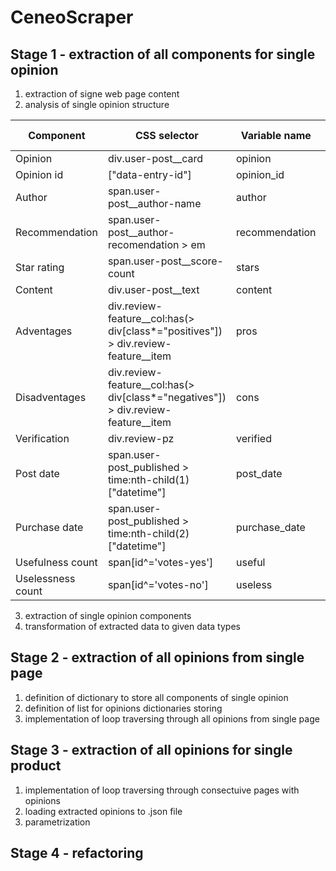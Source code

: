 # CeneoScraper
## Stage 1 - extraction of all components for single opinion
1. extraction of signe web page content
2. analysis of single opinion structure

|Component|CSS selector|Variable name|Data type|
|---------|------------|-------------|---------|
|Opinion|div.user-post__card|opinion|dict|
|Opinion id|["data-entry-id"]|opinion_id|str|
|Author|span.user-post__author-name|author|str|
|Recommendation|span.user-post__author-recomendation > em|recommendation|bool|
|Star rating|span.user-post__score-count|stars|float|
|Content|div.user-post__text|content|str|
|Adventages|div.review-feature__col:has(> div[class*="positives"]) > div.review-feature__item|pros|list(str)|
|Disadventages|div.review-feature__col:has(> div[class*="negatives"]) > div.review-feature__item|cons|list(str)|
|Verification|div.review-pz|verified|bool|
|Post date|span.user-post_published > time:nth-child(1)["datetime"]|post_date|str|
|Purchase date|span.user-post_published > time:nth-child(2)["datetime"]|purchase_date|str|
|Usefulness count|span[id^='votes-yes']|useful|int|
|Uselessness count|span[id^='votes-no']|useless|int|

3. extraction of single opinion components
4. transformation of extracted data to given data types

## Stage 2 - extraction of all opinions from single page
1. definition of dictionary to store all components of single opinion
2. definition of list for opinions dictionaries storing
3. implementation of loop traversing through all opinions from single page

## Stage 3 - extraction of all opinions for single product
1. implementation of loop traversing through consectuive pages with opinions
2. loading extracted opinions to .json file
3. parametrization 

## Stage 4 - refactoring